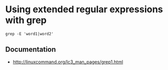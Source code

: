 # Using extended regular expressions with grep
```
grep -E 'word1|word2'
```

## Documentation
* http://linuxcommand.org/lc3_man_pages/grep1.html